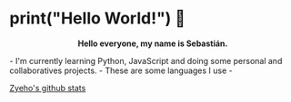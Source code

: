 # print("Hello World!") 👋
<p align="center">
  <b>Hello everyone, my name is Sebastián.</b></p>
- I'm currently learning Python, JavaScript and doing some personal and collaboratives projects.
- These are some languages I use
- 


[Zyeho's github stats](https://github-readme-stats.vercel.app/api?username=Zyeho)
